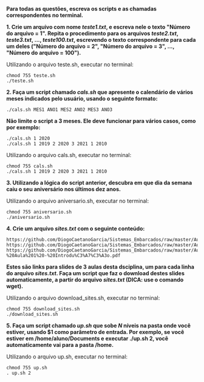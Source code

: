 **Para todas as questões, escreva os scripts e as chamadas correspondentes no terminal.**

**1. Crie um arquivo com nome _teste1.txt_, e escreva nele o texto "Número do arquivo = 1". Repita o procedimento para os arquivos _teste2.txt_, _teste3.txt_, ..., _teste100.txt_, escrevendo o texto correspondente para cada um deles ("Número do arquivo = 2", "Número do arquivo = 3", ..., "Número do arquivo = 100").**

Utilizando o arquivo teste.sh, executar no terminal:
```
chmod 755 teste.sh
./teste.sh
```

**2. Faça um script chamado _cals.sh_ que apresente o calendário de vários meses indicados pelo usuário, usando o seguinte formato:**
```
./cals.sh MES1 ANO1 MES2 ANO2 MES3 ANO3
```

**Não limite o script a 3 meses. Ele deve funcionar para vários casos, como por exemplo:**
```
./cals.sh 1 2020
./cals.sh 1 2019 2 2020 3 2021 1 2010
```

Utilizando o arquivo cals.sh, executar no terminal:
```
chmod 755 cals.sh
./cals.sh 1 2019 2 2020 3 2021 1 2010
```

**3. Utilizando a lógica do script anterior, descubra em que dia da semana caiu o seu aniversário nos últimos dez anos.**

Utilizando o arquivo aniversario.sh, executar no terminal:
```
chmod 755 aniversario.sh
./aniversario.sh
```

**4. Crie um arquivo _sites.txt_ com o seguinte conteúdo:**
```
https://github.com/DiogoCaetanoGarcia/Sistemas_Embarcados/raw/master/Aulas/01_Linux%20b%C3%A1sico.pdf
https://github.com/DiogoCaetanoGarcia/Sistemas_Embarcados/raw/master/Aulas/01_Linux%20b%C3%A1sico_Shell_Script.pdf
https://github.com/DiogoCaetanoGarcia/Sistemas_Embarcados/raw/master/Aulas/01_Sistemas%20Embarcados%20-%20Aula%201%20-%20Introdu%C3%A7%C3%A3o.pdf
```

**Estes são links para slides de 3 aulas desta dsciplina, um para cada linha do arquivo _sites.txt_. Faça um script que faz o download destes slides automaticamente, a partir do arquivo _sites.txt_ (DICA: use o comando wget).**

Utilizando o arquivo download_sites.sh, executar no terminal:
```
chmod 755 download_sites.sh                                             
./download_sites.sh
```

**5. Faça um script chamado _up.sh_ que sobe _N_ níveis na pasta onde você estiver, usando $1 como parâmetro de entrada. Por exemplo, se você estiver em /home/aluno/Documents e executar ./up.sh 2, você automaticamente vai para a pasta /home.**

Utilizando o arquivo up.sh, executar no terminal:
```
chmod 755 up.sh
. up.sh 2
```
